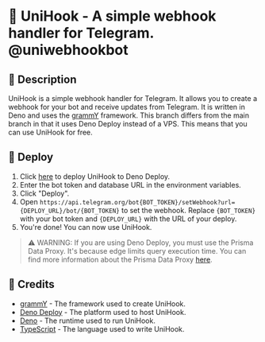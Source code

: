 # 📡 UniHook - A simple webhook handler for Telegram. @uniwebhookbot

## 📝 Description

UniHook is a simple webhook handler for Telegram. It allows you to create a webhook for your bot and receive updates from Telegram. It is written in Deno and uses the [grammY](https://grammy.dev) framework. This branch differs from the main branch in that it uses Deno Deploy instead of a VPS. This means that you can use UniHook for free.

## 🚀 Deploy

1. Click [here](https://dash.deno.com/new?url=https://raw.githubusercontent.com/voxelin/unihook/deno/api/edge.ts&env=BOT_TOKEN,DATABASE_URL) to deploy UniHook to Deno Deploy.
2. Enter the bot token and database URL in the environment variables.
3. Click "Deploy".
4. Open `https://api.telegram.org/bot{BOT_TOKEN}/setWebhook?url={DEPLOY_URL}/bot/{BOT_TOKEN}` to set the webhook. Replace `{BOT_TOKEN}` with your bot token and `{DEPLOY_URL}` with the URL of your deploy.
5. You're done! You can now use UniHook.

> ⚠ WARNING: If you are using Deno Deploy, you must use the Prisma Data Proxy. It's because edge limits query execution time. You can find more information about the Prisma Data Proxy [here](https://www.prisma.io/docs/data-platform/data-proxy/use-data-proxy).

## 👏 Credits

- [grammY](https://grammy.dev) - The framework used to create UniHook.
- [Deno Deploy](https://deno.com/deploy) - The platform used to host UniHook.
- [Deno](https://deno.land) - The runtime used to run UniHook.
- [TypeScript](https://www.typescriptlang.org) - The language used to write UniHook.